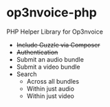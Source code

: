 op3nvoice-php
=============

PHP Helper Library for Op3nvoice

* ~~Include Guzzle via Composer~~
* ~~Authentication~~
* Submit an audio bundle
* Submit a video bundle
* Search
  * Across all bundles
  * Within just audio
  * Within just video
